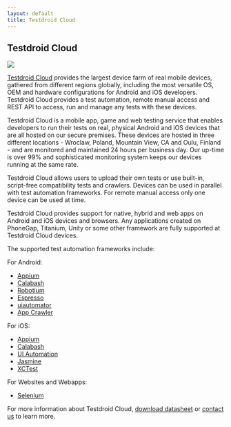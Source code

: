 ```yaml
---
layout: default
title: Testdroid Cloud
---
```



## Testdroid Cloud

![]({{site.baseurl}}/assets/logos/Testdroid_CLOUD_logo-HORIZONTAL_800px.png)

[Testdroid Cloud](https://cloud.testdroid.com/) provides the largest device farm of real mobile devices, gathered from different regions globally, including the most versatile OS, OEM and hardware configurations for Android and iOS developers. Testdroid Cloud provides a test automation, remote manual access and REST API to access, run and manage any tests with these devices.

Testdroid Cloud is a mobile app, game and web testing service that enables developers to run their tests on real, physical Android and iOS devices that are all hosted on our secure premises. These devices are hosted in three different locations - Wroclaw, Poland, Mountain View, CA and Oulu, Finland - and are monitored and maintained 24 hours per business day. Our up-time is over 99% and sophisticated monitoring system keeps our devices running at the same rate.

Testdroid Cloud allows users to upload their own tests or use built-in, script-free compatibility tests and crawlers. Devices can be used in parallel with test automation frameworks. For remote manual access only one device can be used at time.

Testdroid Cloud provides support for native, hybrid and web apps on Android and iOS devices and browsers. Any applications created on PhoneGap, Titanium, Unity or some other framework are fully supported at Testdroid Cloud devices. 

The supported test automation frameworks include:

For Android:

* [Appium](...LINKHERE...)
* [Calabash](...LINKHERE...)
* [Robotium](...LINKHERE...)
* [Espresso](...LINKHERE...)
* [uiautomator](...LINKHERE...)
* [App Crawler](...LINKHERE...)

For iOS:

* [Appium](...LINKHERE...)
* [Calabash](...LINKHERE...)
* [UI Automation](...LINKHERE...)
* [Jasmine](...LINKHERE...)
* [XCTest](...LINKHERE...)

For Websites and Webapps:

* [Selenium](...LINKHERE...)

For more information about Testdroid Cloud, [download datasheet](http://www2.testdroid.com/datasheet-testdroid-cloud) or [contact us](mailto:sales@bitbar.com) to learn more.


